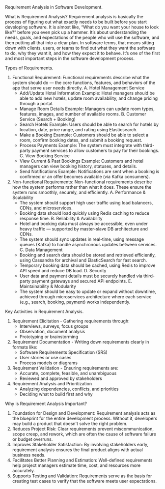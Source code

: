 Requirement Analysis in Software Development.

What is Requirement Analysis?
Requirement analysis is basically the process of figuring out what exactly needs to be built before you start developing software. It is almost like, “What do you want your house to look like?” before you even pick up a hammer. It’s about understanding the needs, goals, and expectations of the people who will use the software, and then putting all that into a clear plan. In software terms, that means sitting down with clients, users, or teams to find out what they want the software to do, why they want it, and how they expect it to behave. It’s one of the first and most important steps in the software development process.

Types of Requirements.
1. Functional Requirement:
      Functional requirements describe what the system should do — the core functions, features, and behaviors of the app that serve user needs directly.
   A. Hotel Management Service
      - Add/Update Hotel Information
         Example: Hotel managers should be able to add new hotels, update room availability, and change pricing through a portal.
      - Manage Room Details
         Example: Managers can update room types, features, images, and number of available rooms.
   B. Customer Service (Search + Booking)
      - Search Hotels
         Example: Users should be able to search for hotels by location, date, price range, and rating using Elasticsearch.
      - Make a Booking
         Example: Customers should be able to select a room, confirm booking dates, and submit a booking request.
      - Process Payments
        Example: The system must integrate with third-party payment services to allow customers to pay for their bookings.
   C. View Booking Service
      - View Current & Past Bookings
         Example: Customers and hotel managers can view booking history, statuses, and details.
      - Send Notifications
         Example: Notifications are sent when a booking is confirmed or an offer becomes available (via Kafka consumers).
2. Non-functional Requirements:
      Non-functional requirements describe how the system performs rather than what it does. These ensure the system runs smoothly, securely, and efficiently.
   A. Performance & Scalability
      - The system should support high user traffic using load balancers, CDNs, and microservices.
      - Booking data should load quickly using Redis caching to reduce response time.
   B. Reliability & Availability
      - Hotel and booking data must always be accessible, even under heavy traffic — supported by master-slave DB architecture and CDNs.
      - The system should sync updates in real-time, using message queues (Kafka) to handle asynchronous updates between services.
   C. Data Management
      - Booking and search data should be stored and retrieved efficiently, using Cassandra for archival and ElasticSearch for fast search.
      - Temporary booking data should be cached, using Redis to improve API speed and reduce DB load.
   D. Security
      - User data and payment details must be securely handled via third-party payment gateways and secured API endpoints.
   E. Maintainability & Modularity
      - The system should be easy to update or expand without downtime, achieved through microservices architecture where each service (e.g., search, booking, payment) works       independently.

Key Activities in Requirement Analysis.
1. Requirement Elicitation - Gathering requirements through:
    * Interviews, surveys, focus groups
    * Observation, document analysis
    * Prototyping or brainstorming
2. Requirement Documentation - Writing down requirements clearly in formats like:
    * Software Requirements Specification (SRS)
    * User stories or use cases
    * Process models or diagrams
3. Requirement Validation - Ensuring requirements are:
    * Accurate, complete, feasible, and unambiguous
    * Reviewed and approved by stakeholders
4. Requirement Analysis and Prioritization
    * Analyzing dependencies, conflicts, and priorities
    * Deciding what to build first and why

Why is Requirement Analysis Important?
1. Foundation for Design and Development: Requirement analysis acts as the blueprint for the entire development process. Without it, developers may build a product that doesn't solve the right problem.
2. Reduces Project Risk: Clear requirements prevent miscommunication, scope creep, and rework, which are often the cause of software failure or budget overruns.
3. Improves Stakeholder Satisfaction: By involving stakeholders early, requirement analysis ensures the final product aligns with actual business needs.
4. Facilitates Better Planning and Estimation: Well-defined requirements help project managers estimate time, cost, and resources more accurately.
5. Supports Testing and Validation: Requirements serve as the basis for creating test cases to verify that the software meets user expectations.

